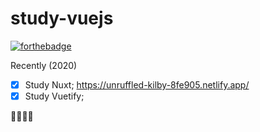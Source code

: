 # study-vuejs

[![forthebadge](http://forthebadge.com/images/badges/made-with-vue.svg)](http://forthebadge.com)

Recently (2020)
- [x] Study Nuxt; https://unruffled-kilby-8fe905.netlify.app/
- [x] Study Vuetify;

🤔🤔🤔🤔
